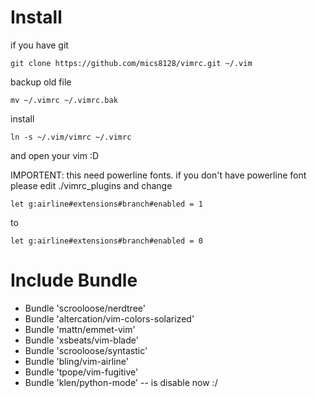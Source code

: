 Install
=======================
if you have git

    git clone https://github.com/mics8128/vimrc.git ~/.vim

backup old file

    mv ~/.vimrc ~/.vimrc.bak
    
install

    ln -s ~/.vim/vimrc ~/.vimrc

and open your vim :D

IMPORTENT: this need powerline fonts. if you don't have powerline font please edit ./vimrc_plugins and change

    let g:airline#extensions#branch#enabled = 1

to

    let g:airline#extensions#branch#enabled = 0

Include Bundle
=======================

* Bundle 'scrooloose/nerdtree'
* Bundle 'altercation/vim-colors-solarized'
* Bundle 'mattn/emmet-vim'
* Bundle 'xsbeats/vim-blade' 
* Bundle 'scrooloose/syntastic'
* Bundle 'bling/vim-airline'
* Bundle 'tpope/vim-fugitive'
* Bundle 'klen/python-mode' -- is disable now :/

